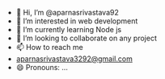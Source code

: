 - 👋 Hi, I’m @aparnasrivastava92
- 👀 I’m interested in web development
- 🌱 I’m currently learning Node js
- 💞️ I’m looking to collaborate on any project
- 📫 How to reach me
- aparnasrivastava3292@gmail.com
- 😄 Pronouns: ...

<!---
aparnasrivastava92/aparnasrivastava92 is a ✨ special ✨ repository because its `README.md` (this file) appears on your GitHub profile.
You can click the Preview link to take a look at your changes.
--->
